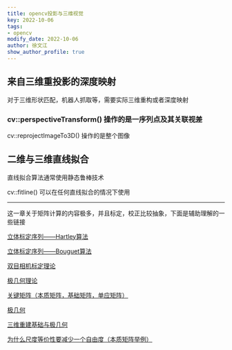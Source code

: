 ```yaml
---
title: opencv投影与三维视觉
key: 2022-10-06
tags: 
- opencv
modify_date: 2022-10-06
author: 徐文江
show_author_profile: true
---
```




## 来自三维重投影的深度映射          
<!--more-->     
对于三维形状匹配，机器人抓取等，需要实际三维重构或者深度映射          

### cv::perspectiveTransform() 操作的是一序列点及其关联视差       

cv::reprojectImageTo3D() 操作的是整个图像      





## 二维与三维直线拟合       

直线拟合算法通常使用静态鲁棒技术       

cv::fitline() 可以在任何直线拟合的情况下使用        



---------------------------------------

这一章关于矩阵计算的内容极多，并且标定，校正比较抽象，下面是辅助理解的一些链接        

[立体标定序列——Hartley算法](https://blog.csdn.net/hit1524468/article/details/79782685)           

[立体标定序列——Bouguet算法](https://blog.csdn.net/hit1524468/article/details/79782717)            

[双目相机标定理论](https://blog.csdn.net/sinat_16643223/article/details/115363497?utm_medium=distribute.pc_relevant.none-task-blog-2~default~baidujs_baidulandingword~default-0-115363497-blog-81411418.pc_relevant_3mothn_strategy_recovery&spm=1001.2101.3001.4242.1&utm_relevant_index=3)               

[极几何理论](https://blog.csdn.net/Adam_DOGG/article/details/118486692)              

[关键矩阵（本质矩阵，基础矩阵，单应矩阵）](https://ethanli.blog.csdn.net/article/details/113854675?spm=1001.2101.3001.6650.11&utm_medium=distribute.pc_relevant.none-task-blog-2%7Edefault%7ECTRLIST%7ERate-11-113854675-blog-52295216.pc_relevant_multi_platform_whitelistv3&depth_1-utm_source=distribute.pc_relevant.none-task-blog-2%7Edefault%7ECTRLIST%7ERate-11-113854675-blog-52295216.pc_relevant_multi_platform_whitelistv3&utm_relevant_index=12)               

[极几何](https://www.cnblogs.com/ironstark/p/5475607.html)             

[三维重建基础与极几何](https://www.bilibili.com/video/BV1dr4y1C7nf/)                

[为什么尺度等价性要减少一个自由度（本质矩阵举例）](https://blog.csdn.net/CSSDCC/article/details/122095630)               











